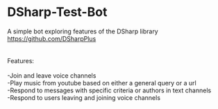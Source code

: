 # DSharp-Test-Bot
A simple bot exploring features of the DSharp library https://github.com/DSharpPlus
</br>  </br>  
Features:</br>  
-Join and leave voice channels</br>
-Play music from youtube based on either a general query or a url  </br>
-Respond to messages with specific criteria or authors in text channels  </br>
-Respond to users leaving and joining voice channels</br>
